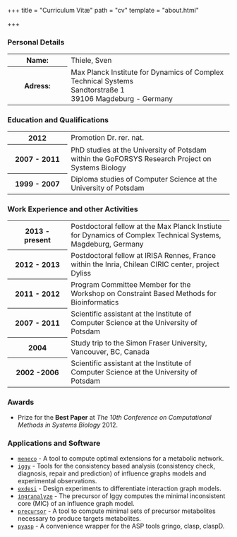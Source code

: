 +++
title = "Curriculum Vitæ"
path = "cv"
template = "about.html"

+++

### Personal Details

<table style="width:100%">
  <tr>
    <th style="min-width:120px">Name:</td>
    <td>Thiele, Sven</td>
  </tr>
  <tr>
    <th>Adress:</td>
    <td>Max Planck Institute for Dynamics of Complex Technical Systems </br>
  Sandtorstraße 1 </br>
  39106 Magdeburg - Germany
    </td>
  </tr>
</table>

### Education and Qualifications

<table style="width:100%">
  <tr>
    <th style="min-width:120px">2012</td>
    <td>Promotion Dr. rer. nat.</td>
  </tr>
  <tr>
    <th>2007 - 2011</td>
    <td>PhD studies at the University of Potsdam
        within the GoFORSYS Research Project on Systems Biology
    </td>
  </tr>
  <tr>
    <th>1999 - 2007</td>
    <td>Diploma studies of Computer Science at the University of Potsdam</td>
  </tr>
</table>

###  Work Experience and other Activities
<table style="width:100%">
  <tr>
    <th style="min-width:120px">2013 - present</td>
    <td>Postdoctoral fellow at the Max Planck Instiute for Dynamics of Complex
        Technical Systems, Magdeburg, Germany</td>
  </tr>
  <tr>
    <th>2012 - 2013</td>
    <td>Postdoctoral fellow at IRISA Rennes, France within the Inria, Chilean CIRIC center, project Dyliss</td>
  </tr>
  <tr>
    <th>2011 - 2012</td>
    <td>Program Committee Member for the Workshop on Constraint Based Methods for Bioinformatics</td>
  </tr>
  <tr>
    <th>2007 - 2011</td>
    <td>Scientific assistant at the Institute of Computer Science at the University of Potsdam</td>
  </tr>
  <tr>
    <th>2004</td>
    <td>Study trip to the Simon Fraser University, Vancouver, BC, Canada</td>
  </tr>
  <tr>
    <th>2002 -2006</td>
    <td>Scientific assistant at the Institute of Computer Science at the University of Potsdam</td>
  </tr>
</table>

### Awards

* Prize for the **Best Paper** at *The 10th Conference on Computational Methods in Systems Biology* 2012.

### Applications and Software

* [`meneco`](https://github.com/bioasp/meneco) - A tool to compute optimal extensions for a metabolic network.
* [`iggy`](https://github.com/bioasp/iggy) - Tools for the consistency based analysis (consistency check, diagnosis, repair and prediction) of influence graphs models and experimental observations.
* [`exdesi`](https://github.com/bioasp/exdesi) - Design experiments to differentiate interaction graph models.
* [`ingranalyze`](https://github.com/bioasp/ingranalyze) - The precursor of Iggy computes the minimal inconsistent core (MIC) of an influence graph model.
* [`precursor`](https://github.com/bioasp/precursor) - A tool to compute minimal sets of precursor metabolites necessary to produce targets metabolites.
* [`pyasp`](https://github.com/sthiele/pyasp) - A convenience wrapper for the ASP tools gringo, clasp, claspD.

